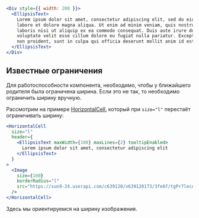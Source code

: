 ```jsx { "props": { "layout": false, "iframe": false } }
<Div style={{ width: 200 }}>
  <EllipsisText>
    Lorem ipsum dolor sit amet, consectetur adipiscing elit, sed do eiusmod tempor incididunt ut
    labore et dolore magna aliqua. Ut enim ad minim veniam, quis nostrud exercitation ullamco
    laboris nisi ut aliquip ex ea commodo consequat. Duis aute irure dolor in reprehenderit in
    voluptate velit esse cillum dolore eu fugiat nulla pariatur. Excepteur sint occaecat cupidatat
    non proident, sunt in culpa qui officia deserunt mollit anim id est laborum.
  </EllipsisText>
</Div>
```

## Известные ограничения

Для работоспособности компонента, необходимо, чтобы у ближайшего родителя была ограничена ширина. Если это не так, то необходимо ограничить ширину вручную.

Рассмотрим на примере [HorizontalCell](#/HorizontalCell), который при `size="l"` перестаёт ограничивать ширину:

```jsx { "props": { "layout": false, "iframe": false } }
<HorizontalCell
  size="l"
  header={
    <EllipsisText maxWidth={100} maxLines={2} tooltipEnabled>
      Lorem ipsum dolor sit amet, consectetur adipiscing elit
    </EllipsisText>
  }
>
  <Image
    size={100}
    borderRadius="l"
    src="https://sun9-24.userapi.com/c639120/v639120173/3fe6f/tgPr7lecAY4.jpg"
  />
</HorizontalCell>
```

Здесь мы ориентируемся на ширину изображения.
